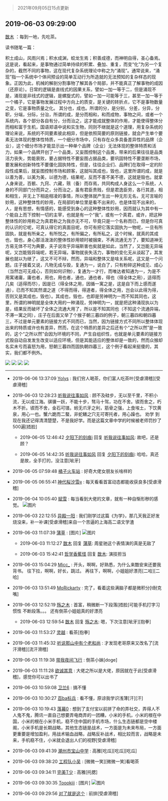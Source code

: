 > 2021年09月05日15点更新
<link rel="stylesheet" href="https://cdn.jsdelivr.net/gh/taotie6/sampleJSON@main/css/photo_show.css">


 ## 2019-06-03 09:29:00 

 [㪚木](https://www.coolapk.com/feed/12035396?shareKey=MDJkYTdiYzFkMzI2NjEzMTc0YWQ~) ：每到一地，先吃茶。

读书随笔一篇：

积土成山，风雨兴焉；积水成渊，蛟龙生焉；积善成德，而神明自得，圣心备焉。这是说，看起来，是事物通过简单持续的积累、叠加、重复，而变“化”为另一个复杂的，截然不同的事物，这在现代复杂系统理论中称之为“涌现”。通常说来<!--break-->，“涌现”指一个系统中个体间预设的简单互动行为所造就的无法预知的复杂样态的现象。正因为此，机械的解剖分割事物了解其各个局部，并不能真正了解事物的成因（还原论）。日常的逻辑是直线式的因果关系，譬如一加一等于二，但是涌现不是，涌现是非线式的逻辑，是螺旋式的，譬如一加一可能等于三，甚至一加一等于一个橘子，它是事物发展过程中方向上的质变，是关键的转折点，它不是事物数量之变，它是事物质量之化。
其分也，成也。所谓的分，是分别，分差，分异，分职，分端，分际，分治，所谓的成，是分而相和，和而成物，事物之间，或者一个系统内，各个部分各自有分，分而治之，这才能成就整体的作用，才能使得整体分而相和富于生机，国语郑语中说和实生物，同则不继就是这个道理，用复杂系统的理论来说，系统的不同要素彼此相异，但是依照简要的原则链接，就会产生单个要素无法体现的整体性特质，一个细分市场中，只有存在众多具备差异性的品牌（企业），这个细分市场才能显示出一种单个品牌（企业）无法体现的整体特质和活力，如果一个品牌开创了一个品类，又妄图控制这个品类，带来的后果往往是品类活力丧失，势能衰败，要占据特性不要妄图占据品类，要巩固特性不要垄断市场，要发展和创新特性不要僵化固执特性，但是，往往企业们、品牌们在取得一定的阶段性成果后，就妄图控制市场和顾客，这就叫其成也，毁也，这里所谓的成，就是以善为善，以美为美，以德为德，结果呢，反而不善不美不德，这就是毁也。就拿人身来说，百骸、九窍、六藏，赅（备）而存焉，共同构成人身这么一个系统，人身的不同部门分而异之，分而治之，虽有君臣贵贱，但是君逸臣劳，各行其道，相和相生，并无上下相逾相凌的事情，所以整体就产生出一种无形无名，无可言喻的妙用，这种整体性的妙用，在局部的单位里是看不出来的，也是体现不出来的，人，是有思想，有情感的，能感受到身心的这种整体性妙用，因而就认为其中有一个能自上而下控制一切的主宰，也就是有一个“我”，或有一个真君，或许，把这种整体性的妙用称之为真君称之为我亦无不可，毕竟只是一个名称而已，但是你可真的认识的它呢，可真认得它的真面目呢，你可有把它落实固执为一物呢，一旦有所固执，就是有所亲之，有所悦之，有所偏之，有所私之，这个时候，就真的其成也，毁也，身心那活泼泼的整体性妙用顿时被捆束，不再流通无方了，要知道神无方易无体不可为典要，夫子说攻乎异端斯害也矣就是如此，当然了，又岂能无异端呢，又岂能毁异端呢，若无异端，事物就丧失活力，事物的变化无从谈起了，其发展也就以为继了，这又不可不辩，然而，异端和整体又是啥关系呢，这又是一个问题。庄子接着又说，凡物无成与毁，复通为一，说白了，只有粉碎这种成见、成心（当然岂可无成心，否则如何识物），复通为一才行，而唯达者知通为一，为是不用寓诸庸，庸也者，用也，用也者，通也，通也者，得也（得全体之用），适得而几矣（适得而尽），因是已（得全体之用，因循一寓之是，这是自下而上感而遂通），已而不知其然谓之道（不得而得，得道者，得全体之用，岂会以此得为得，否则又是其成也，毁也）。其成也，毁也，也即是劳神明为一而不知其同也，这里，所谓的神明就是全体大用的一种涌现，劳神明为一，就是把这种涌现执以为是，结果反而破坏了全体之流通大用了，所以是不知其同也（不知这个流通异端，不滞一寓之同），庄子在后面又举了个猴子朝三暮四的例子，朝三暮四和朝四暮三，不过是单元要素的链接方式不同而已，当然，因为链接方式不同所以整体体现出来的特质或许也有差异，然而，在这个特质的差异之后还有个“之所以然”是一致的，这个“之所以然”会因为环境的不同，产生自组织性，也就是单元要素的链接方式毁自动自发发生改变以适应环境，但是其能适应的整体却是一致的，然而众猴却名实未亏而喜怒为用，怒朝三暮四而固执朝四暮三，这个例子看起来挺傻的，其实，我们都不例外。 

<div class="album">
<img class="img-item" src="https://image.coolapk.com/feed/2019/0603/09/1081091_9fd4725a_5336_3548@1920x1080.jpeg" />
<img class="img-item" src="https://image.coolapk.com/feed/2019/0603/09/1081091_f9e0c995_5336_355@1920x1080.jpeg" />
<img class="img-item" src="https://image.coolapk.com/feed/2019/0603/09/1081091_9cb81eb6_5336_3551@1920x1080.jpeg" />
<img class="img-item" src="https://image.coolapk.com/feed/2019/0603/09/1081091_1f3cdd94_5336_3553@1920x1080.jpeg" />
</div>

 ------- 

- 2019-06-06 13:37:09 [Yolys](uid=2141628) : 我们穷人喝茶，你们富人吃茶叶[受虐滑稽][受虐滑稽] 

- 2019-06-03 12:28:23 [听我说往事如风](uid=1531308) : 顾不及硅步，无以至千里，不积小流，无以成江海。骐骥一跃，不能十步，驽马十驾，功在不舍。锲而舍之，朽木不折。锲而不舍，金石可镂。蚓无爪牙之利，筋骨之强，上食埃土，下饮黄泉，用心一也。蟹六跪而二螯，非蛇鳝之穴无可寄托者，用心躁也。
劝学 到现在我还记得清清楚楚，不是我好学<!--break-->。而是这篇文章中学的时候被老师罚抄了500遍[捂脸] 

    - 2019-06-05 12:46:42 [夕阳下的刻痕i](uid=2368314) 回复 [听我说往事如风](uid=1531308): 故吧，还是顾？ 

    - 2019-06-05 14:42:35 [听我说往事如风](uid=1531308) 回复 [夕阳下的刻痕i](uid=2368314): 哈哈，真还是故，全手打的，没注意[呲牙] 

- 2019-06-05 07:59:48 [橘子火车站](uid=944860) : 好奇大佬女朋友长啥样的 

- 2019-06-05 06:55:41 [神代桜汐雪ฅ](uid=1048023) : 每天看看首富动态都能收获良多[受虐滑稽] 

- 2019-06-04 10:05:40 [赋雪](uid=830651) : 每当看到大佬的文章，就有一种自惭形秽的感觉。 ![图片](https://image.coolapk.com/feed/2019/0604/10/830651_3937_2355@690x690.jpg)

- 2019-06-03 22:12:55 [异殿一阳](uid=2299273) : 我们刚学过这篇《为学》，那几天我正好发烧没来，补一补课[受虐滑稽]来自一个苦逼的上海高二语文学渣 

- 2019-06-03 11:07:39 [蒲草](uid=2173541) : [图片] ![图片](https://image.coolapk.com/feed/2019/0531/00/895959_290b86f5_3256_5696@458x360.gif)

    - 2019-06-03 11:12:27 [㪚木](uid=1081091) 回复 [蒲草](uid=2173541): 周星驰这个表情演的真是无敌了 

    - 2019-06-03 15:42:41 [哲学香蕉怪](uid=2431164) 回复 [㪚木](uid=1081091): 演技担当 

- 2019-06-03 15:04:29 [Micc_](uid=575490) : 开头，啊啊，好熟悉，为什么来酷安来还要我背书。
往下拉，啊啊，好长，跳过。
再往下，啊啊，小姐姐好漂亮[二哈][二哈] 

- 2019-06-03 13:51:49 [MoRickarty](uid=1540253) : 完了，看着这些满脑子都是微积分[t耐克嘴] 

- 2019-06-03 12:52:19 [殇之木](uid=1085570) : 首富，稍微断一下段落[捂脸]可能手机打字习惯性 不断段落。。。
还有倒茶小姐姐真的好漂亮 

    - 2019-06-03 12:59:54 [㪚木](uid=1081091) 回复 [殇之木](uid=1085570): 嗯，下次注意[呲牙][抱拳] 

- 2019-06-03 11:53:27 [灵越](uid=1324630) : 看茶[抱拳] 

- 2019-06-03 11:45:32 [听说那山中有个老和尚](uid=938902) : 才发现老哥原来又改名了[流汗滑稽][流汗滑稽] 

- 2019-06-03 11:19:38 [带我夜间飞行](uid=790017) : 倒茶小妹[doge] 

- 2019-06-03 11:11:28 [欲诚其意](uid=1503826) : 大佬之所以是大佬，原因就在于此[受虐滑稽]，感觉你可以出书了 

- 2019-06-03 10:59:08 [卫兰6](uid=1286107) : 搞不懂 

- 2019-06-03 10:30:27 [百ba标兵](uid=1436451) : 看不懂，原谅我学识浅薄[汗][汗] 

- 2019-06-03 10:19:43 [落幕0](uid=1382501) : 想到了支付宝以前拼了命的弄社交，弄得人不人鬼不鬼，腾讯一直自己想要弄电商弄的一团糟，小米的手机，小米的根在中国，小米的根在小米手机，稳不住中国的手机市场，什么生态链都是空中楼阁，小米手机是长期战略，其他生态链是战术，一方面是为未来布局，一方面更重要是增加盈利，用战术输血战略<!--break-->，战略反补战术，相比较而言，战略是未来，手机稳不住，小米就会退出人们的视野[受虐滑稽] 

- 2019-06-03 09:41:39 [潮州市宝山中学](uid=1663515) : 高雅[吃瓜][吃瓜][吃瓜] 

- 2019-06-03 09:38:20 [工程队小吴](uid=970294) : [微微一笑][微微一笑]看喝茶 

- 2019-06-03 09:34:11 [完美T少](uid=2559832) : 高雅[托腮] 

- 2019-06-03 09:30:35 [Toookiii](uid=1102201) : [图片] ![图片](https://image.coolapk.com/feed/2019/0603/09/1102201_67769128_5433_9071@1080x276.jpeg)

- 2019-06-03 09:29:56 [对了就是这个](uid=1451911) : 前排[受虐滑稽] 

